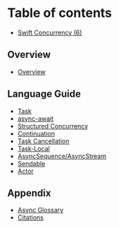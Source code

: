 # Table of contents

* [Swift Concurrency (6)](README.md)

## Overview

* [Overview](welcome-to-swift/Overview.md)


## Language Guide

* [Task](language-guide/Task.md)
* [async-await](language-guide/async-await.md)
* [Structured Concurrency](language-guide/Structured-Concurrency.md)
* [Continuation](language-guide/Continuation.md)
* [Task Cancellation](language-guide/Task-Cancellation.md)
* [Task-Local](language-guide/Task-Local.md)
* [AsyncSequence/AsyncStream](language-guide/AsyncSequence-AsyncStream.md)
* [Sendable](language-guide/Sendable.md)
* [Actor](language-guide/Actor.md)

<!--* [GlobalActor](language-guide/MainActor-GlobalActor.md)-->
<!--* [Task Executor](language-guide/Task-Executor.md)-->
<!--* [Actor Executor](language-guide/Actor-Executor.md)-->
<!--* [Region Based Isolation](language-guide/Region-Based-Isolation.md)-->
<!--* [Attributes](language-guide/Atributes.md)-->


<!--## Official Documentation-->
<!---->
<!--* [Task]()-->
<!--    * [init(priority:operation:)]()-->


<!--## Swift Evolution-->
<!---->
<!--* [SE-0306-actors]()-->


## Appendix

* [Async Glossary](appendix/Async-Glossary.md)
* [Citations](appendix/Citations.md)
